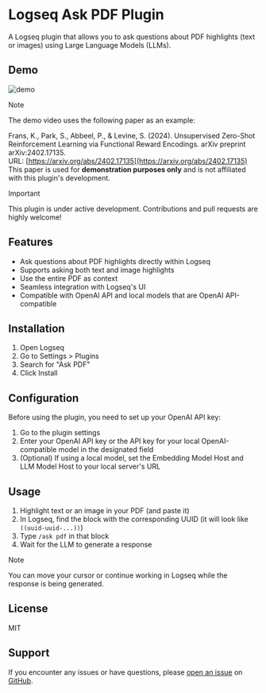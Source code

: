 # Logseq Ask PDF Plugin

A Logseq plugin that allows you to ask questions about PDF highlights (text or images) using Large Language Models (LLMs).

## Demo

![demo](demo.gif)

> [!Note]  
> The demo video uses the following paper as an example:  
>   
> Frans, K., Park, S., Abbeel, P., & Levine, S. (2024). Unsupervised Zero-Shot Reinforcement Learning via Functional Reward Encodings. arXiv preprint arXiv:2402.17135.  
> URL: [https://arxiv.org/abs/2402.17135](https://arxiv.org/abs/2402.17135)  
> This paper is used for **demonstration purposes only** and is not affiliated with this plugin's development.

> [!Important]  
> This plugin is under active development. Contributions and pull requests are highly welcome!

## Features

- Ask questions about PDF highlights directly within Logseq
- Supports asking both text and image highlights
- Use the entire PDF as context
- Seamless integration with Logseq's UI
- Compatible with OpenAI API and local models that are OpenAI API-compatible

## Installation

1. Open Logseq
2. Go to Settings > Plugins
3. Search for "Ask PDF"
4. Click Install

## Configuration

Before using the plugin, you need to set up your OpenAI API key:

1. Go to the plugin settings
2. Enter your OpenAI API key or the API key for your local OpenAI-compatible model in the designated field
3. (Optional) If using a local model, set the Embedding Model Host and LLM Model Host to your local server's URL

## Usage

1. Highlight text or an image in your PDF (and paste it)
2. In Logseq, find the block with the corresponding UUID (it will look like `((uuid-uuid-...))`)
3. Type `/ask pdf` in that block
4. Wait for the LLM to generate a response

> [!Note]
> You can move your cursor or continue working in Logseq while the response is being generated.

## License

MIT

## Support

If you encounter any issues or have questions, please [open an issue](https://github.com/hi-jin/logseq-ask-pdf/issues) on [GitHub](https://github.com/hi-jin/logseq-ask-pdf).
